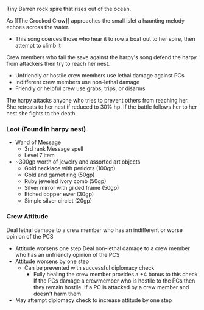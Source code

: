 Tiny Barren rock spire that rises out of the ocean.


As [[The Crooked Crow]] approaches the small islet a haunting melody echoes across the water.
- This song coerces those who hear it to row a boat out to her spire, then attempt to climb it

Crew members who fail the save against the harpy's song defend the harpy from attackers then try to reach her nest.
- Unfriendly or hostile crew members use lethal damage against PCs
- Indifferent crew members use non-lethal damage
- Friendly or helpful crew use grabs, trips, or disarms

The harpy attacks anyone who tries to prevent others from reaching her. She retreats to her nest if reduced to 30% hp. If the battle follows her to her nest she fights to the death.

### Loot (Found in harpy nest)
- Wand of Message 
	- 3rd rank Message spell
	- Level 7 item
- ~300gp worth of jewelry and assorted art objects
	- Gold necklace with peridots (100gp)
	- Gold and garnet ring (50gp)
	- Ruby jeweled ivory comb (50gp)
	- Silver mirror with gilded frame (50gp)
	- Etched copper ewer (30gp)
	- Simple silver circlet (20gp)

### Crew Attitude
Deal lethal damage to a crew member who has an indifferent or worse opinion of the PCS
- Attitude worsens one step
Deal non-lethal damage to a crew member who has an unfriendly opinion of the PCS
- Attitude worsens by one step
	- Can be prevented with successful diplomacy check
		- Fully healing the crew member provides a +4 bonus to this check
If the PCs damage a crewmember who is hostile to the PCs then they remain hostile.
If a PC is attacked by a crew member and doesn't harm them
- May attempt diplomacy check to increase attitude by one step